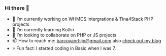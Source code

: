 ### Hi there 👋

- 🔭 I’m currently working on WHMCS intergrations & Tina4Stack PHP projects
- 🌱 I’m currently learning Kotlin
- 👯 I’m looking to collaborate on PHP or JS projects
- 📫 How to reach me: barcovanrhijn@gmail.com also [check out my blog](https://barcovanrhijn.github.io)
- ⚡ Fun fact: I started coding in Basic when I was 7.
